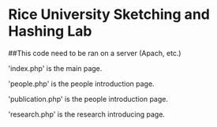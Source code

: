 # Rice University Sketching and Hashing Lab

##This code need to be ran on a server (Apach, etc.)


'index.php' is the main page. 

'people.php' is the people introduction page.

'publication.php' is the people introduction page.

'research.php' is the research introducing page.



